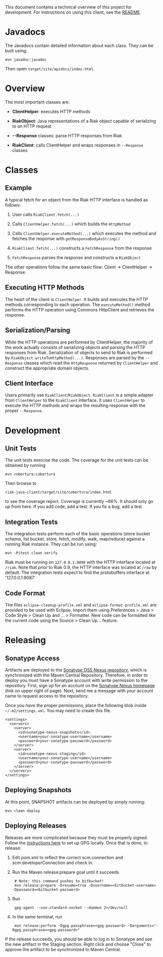 

This document contains a technical overview of this project for development.  For instructions on using this client, see the [README](/jonjlee/riak-java-client/wiki/Home).

# Javadocs #

The Javadocs contain detailed information about each class.  They can be built using:

    mvn javadoc:javadoc

Then open `target/site/apidocs/index.html`.

# Overview #

The most important classes are:

*   **ClientHelper**: executes HTTP methods

*   **RiakObject**: Java representations of a Riak object capable of serializing to an HTTP request

*   **--Response** classes: parse HTTP responses from Riak

*   **RiakClient**: calls ClientHelper and wraps responses in `--Response` classes

# Classes #

## Example ##

A typical fetch for an object from the Riak HTTP interface is handled as follows:

1.  User calls `RiakClient.fetch(...)`

2.  Calls `ClientHelper.fetch(...)` which builds the `HttpMethod`

3.  Calls `ClientHelper.executeMethod(...)` which executes the method and fetches the response with `getResponseBodyAsString()`

4.  `RiakClient.fetch(...)` constructs a `FetchResponse` from the response

5.  `FetchResponse` parses the response and constructs a `RiakObject`

The other operations follow the same basic flow: Client -> ClientHelper -> Response.

## Executing HTTP Methods ##

The heart of the client is `ClientHelper`.  It builds and executes the HTTP methods corresponding to each operation.  The `executeMethod()` method performs the HTTP operation using Commons HttpClient and retrieves the response.

## Serialization/Parsing ##

While the HTTP operations are performed by ClientHelper, the majority of the work actually consists of serializing objects and parsing the HTTP responses from Riak. Serialization of objects to send to Riak is performed by `RiakObject.writeToHttpMethod(...)`. Responses are parsed by the `--Response` classes which read the `HttpResponse` returned by `ClientHelper` and construct the appropriate domain objects.

## Client Interface ##

Users primarily use `RiakClient`/`RiakObject`.  `RiakClient` is a simple adapter from `ClientHelper` to the `RiakClient` interface. It uses `ClientHelper` to execute the HTTP methods and wraps the resulting response with the proper `--Response`.

# Development #

## Unit Tests ##

The unit tests exercise the code. The coverage for the unit tests can be obtained by running

	mvn cobertura:cobertura
	
Then browse to 

	riak-java-client/target/site/cobertura/index.html 
	
to see the coverage report. Coverage is currently ~66%. It should only go *up* from here. If you add code, add a test. If you fix a bug, add a test.

## Integration Tests ##

The integration tests perform each of the basic operations (store bucket schema, list bucket, store, fetch, modify, walk, map/reduce) against a running Riak instance.  They can be run using:

    mvn -Pitest clean verify

Riak must be running on `127.0.0.1:8098` with the HTTP interface located at `/riak`.  Note that prior to Riak 0.9, the HTTP interface was located at `/raw` by default. The integration tests expect to find the protobuffers interface at '127.0.0.1:8087'

## Code Format ##

The files `eclipse-cleanup-profile.xml` and `eclipse-format-profile.xml` are provided to be used with Eclipse.  Import them using Preferences > Java > Code Style > Clean Up and ... > Formatter.  New code can be formatted like the current code using the Source > Clean Up... feature.

# Releasing #

## Sonatype Access ##

Artifacts are deployed to the [Sonatype OSS Nexus repository](http://oss.sonatype.org/), which is synchronized with the Maven Central Repository. Therefore, in order to deploy you must have a Sonatype account with write permission to the repository. First, sign up for an account on the [Sonatype Nexus homepage](http://oss.sonatype.org/) (link on upper right of page). Next, send me a message with your account name to request access to the repository.

Once you have the proper permissions, place the following blob inside `~/.m2/settings.xml`. You may need to create this file.

    <settings>
      <servers>
        <server>
          <id>sonatype-nexus-snapshots</id>
          <username>your-sonatype-username</username>
          <password>your-sonatype-password</password>
        </server>
        <server>
          <id>sonatype-nexus-staging</id>
          <username>your-sonatype-username</username>
          <password>your-sonatype-password</password>
        </server>
      </servers>
    </settings>


## Deploying Snapshots ##

At this point, SNAPSHOT artifacts can be deployed by simply running:

    mvn clean deploy

## Deploying Releases ##

Releases are more complicated because they must be properly signed. Follow the [instructions here](http://www.sonatype.com/people/2010/01/how-to-generate-pgp-signatures-with-maven/) to set up GPG locally. Once that is done, to release:

1. Edit pom.xml to reflect the correct scm.connection and scm.developerConnection and check in.

2. Run the Maven release:prepare goal until it succeeds

        # Note: this command pushes to bitbucket!
        mvn release:prepare -Dresume=true -Dusername=<bitbucket-username> -Dpassword=<bitbucket-password>    

3. Run

        gpg-agent --use-standard-socket --daemon 2>/dev/null

4. In the same terminal, run

        mvn release:perform -Dgpg.passphrase=<gpg-password> -Darguments="-Dgpg.passphrase=<gpg-password>"

If the release succeeds, you should be able to log in to Sonatype and see the new artifact in the Staging section. Right click and choose "Close" to approve the artifact to be synchronized to Maven Central.
